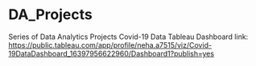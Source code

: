 # DA_Projects
Series of Data Analytics Projects
Covid-19 Data Tableau Dashboard link:
https://public.tableau.com/app/profile/neha.a7515/viz/Covid-19DataDashboard_16397956622960/Dashboard1?publish=yes

